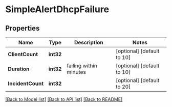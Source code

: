 # SimpleAlertDhcpFailure

## Properties
Name | Type | Description | Notes
------------ | ------------- | ------------- | -------------
**ClientCount** | **int32** |  | [optional] [default to 10]
**Duration** | **int32** | failing within minutes | [optional] [default to 10]
**IncidentCount** | **int32** |  | [optional] [default to 20]

[[Back to Model list]](../README.md#documentation-for-models) [[Back to API list]](../README.md#documentation-for-api-endpoints) [[Back to README]](../README.md)

